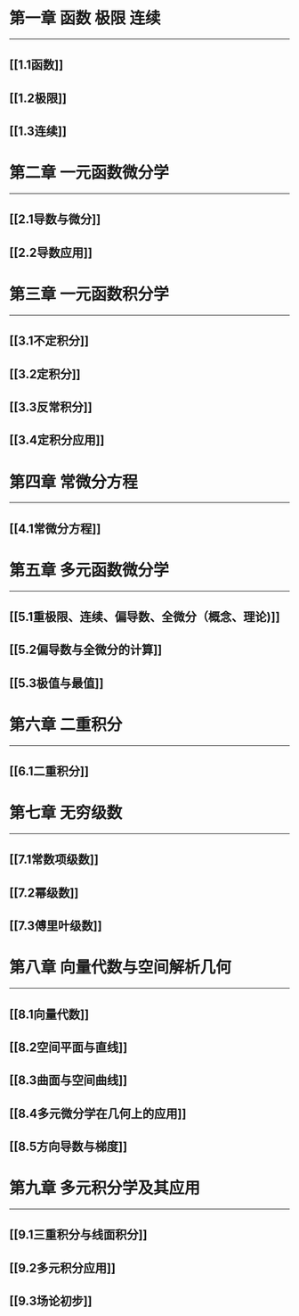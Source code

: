 # 第一章 函数 极限 连续
----
## [[1.1函数]]

## [[1.2极限]]

## [[1.3连续]]

# 第二章 一元函数微分学
---

##  [[2.1导数与微分]]

## [[2.2导数应用]]

# 第三章 一元函数积分学
---

## [[3.1不定积分]]

## [[3.2定积分]]

## [[3.3反常积分]]

## [[3.4定积分应用]]

# 第四章 常微分方程
---

## [[4.1常微分方程]]

# 第五章 多元函数微分学
---

## [[5.1重极限、连续、偏导数、全微分（概念、理论)]]

## [[5.2偏导数与全微分的计算]]

## [[5.3极值与最值]]

# 第六章 二重积分
---

## [[6.1二重积分]]

# 第七章 无穷级数
---

## [[7.1常数项级数]]

## [[7.2幂级数]]

## [[7.3傅里叶级数]]

# 第八章 向量代数与空间解析几何
---

## [[8.1向量代数]]

## [[8.2空间平面与直线]]

## [[8.3曲面与空间曲线]]

## [[8.4多元微分学在几何上的应用]]

## [[8.5方向导数与梯度]]

# 第九章 多元积分学及其应用
---

## [[9.1三重积分与线面积分]]

## [[9.2多元积分应用]]

## [[9.3场论初步]]
